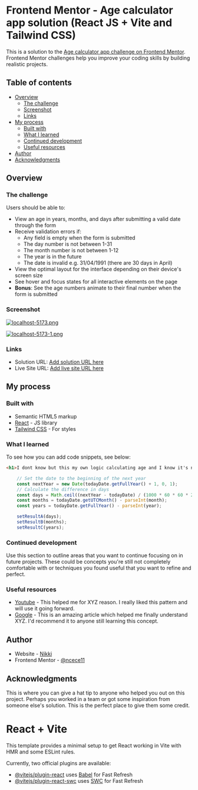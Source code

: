 # Frontend Mentor - Age calculator app solution (React JS + Vite and Tailwind CSS)

This is a solution to the [Age calculator app challenge on Frontend Mentor](https://www.frontendmentor.io/challenges/age-calculator-app-dF9DFFpj-Q). Frontend Mentor challenges help you improve your coding skills by building realistic projects. 

## Table of contents

- [Overview](#overview)
  - [The challenge](#the-challenge)
  - [Screenshot](#screenshot)
  - [Links](#links)
- [My process](#my-process)
  - [Built with](#built-with)
  - [What I learned](#what-i-learned)
  - [Continued development](#continued-development)
  - [Useful resources](#useful-resources)
- [Author](#author)
- [Acknowledgments](#acknowledgments)

## Overview

### The challenge

Users should be able to:

- View an age in years, months, and days after submitting a valid date through the form
- Receive validation errors if:
  - Any field is empty when the form is submitted
  - The day number is not between 1-31
  - The month number is not between 1-12
  - The year is in the future
  - The date is invalid e.g. 31/04/1991 (there are 30 days in April)
- View the optimal layout for the interface depending on their device's screen size
- See hover and focus states for all interactive elements on the page
- **Bonus**: See the age numbers animate to their final number when the form is submitted

### Screenshot

[![localhost-5173.png](https://i.postimg.cc/wBYJB5Nr/localhost-5173.png)](https://postimg.cc/NKbLJHp8)

[![localhost-5173-1.png](https://i.postimg.cc/4xgVfbVS/localhost-5173-1.png)](https://postimg.cc/dL5LnCW2)

### Links

- Solution URL: [Add solution URL here](https://your-solution-url.com)
- Live Site URL: [Add live site URL here](https://your-live-site-url.com)

## My process

### Built with

- Semantic HTML5 markup
- [React](https://reactjs.org/) - JS library
- [Tailwind CSS](https://tailwindcss.com/) - For styles

### What I learned

To see how you can add code snippets, see below:

```html
<h1>I dont know but this my own logic calculating age and I know it's not perfect but atleast I tried hihi!</h1>
```
```js
    // Set the date to the beginning of the next year
    const nextYear = new Date(todayDate.getFullYear() + 1, 0, 1);
    // Calculate the difference in days
    const days = Math.ceil((nextYear - todayDate) / (1000 * 60 * 60 * 24));
    const months = todayDate.getUTCMonth() - parseInt(month);
    const years = todayDate.getFullYear() - parseInt(year);

    setResultA(days);
    setResultB(months);
    setResultC(years);
```

### Continued development

Use this section to outline areas that you want to continue focusing on in future projects. These could be concepts you're still not completely comfortable with or techniques you found useful that you want to refine and perfect.

### Useful resources

- [Youtube](https://www.youtube.com) - This helped me for XYZ reason. I really liked this pattern and will use it going forward.
- [Google](https://www.google.com) - This is an amazing article which helped me finally understand XYZ. I'd recommend it to anyone still learning this concept.

## Author

- Website - [Nikki](https://ilanan-nikki.vercel.app)
- Frontend Mentor - [@ncece11](https://www.frontendmentor.io/profile/ncece11)

## Acknowledgments

This is where you can give a hat tip to anyone who helped you out on this project. Perhaps you worked in a team or got some inspiration from someone else's solution. This is the perfect place to give them some credit.

# React + Vite

This template provides a minimal setup to get React working in Vite with HMR and some ESLint rules.

Currently, two official plugins are available:

- [@vitejs/plugin-react](https://github.com/vitejs/vite-plugin-react/blob/main/packages/plugin-react/README.md) uses [Babel](https://babeljs.io/) for Fast Refresh
- [@vitejs/plugin-react-swc](https://github.com/vitejs/vite-plugin-react-swc) uses [SWC](https://swc.rs/) for Fast Refresh

